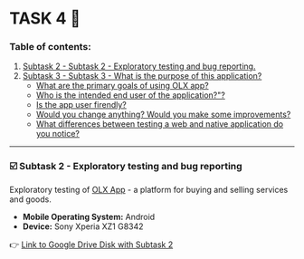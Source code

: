 # TASK 4 📲 
    
### Table of contents:
1. [Subtask 2 - Subtask 2 - Exploratory testing and bug reporting.](#subtask2)
2. [Subtask 3 - Subtask 3 - What is the purpose of this application?](#subtask3)  
   - [What are the primary goals of using OLX app?](#punkt1)
   - [Who is the intended end user of the application?"?](#punkt2) 
   - [Is the app user firendly?](#punkt3)
   - [Would you change anything? Would you make some improvements?](#punkt4)
   - [What differences between testing a web and native application do you notice?](#punkt5)     
<hr>

### <a name='subtask2'>☑️ Subtask 2 - Exploratory testing and bug reporting </a>

Exploratory testing of [OLX App](https://play.google.com/store/apps/details?id=pl.tablica&hl=pl&gl=US&pli=1) - a platform for buying and selling services and goods.
  - **Mobile Operating System:** Android
  - **Device:** Sony Xperia XZ1 G8342

👉 [Link to Google Drive Disk with Subtask 2](https://docs.google.com/spreadsheets/d/1AlL74ImZRhPj_lSBnfEWEH5jvBPH2WSPeiKsD2yLzCc/edit#gid=0)








